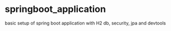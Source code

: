 # springboot_application

basic setup of spring boot application with H2 db, security, jpa and devtools
